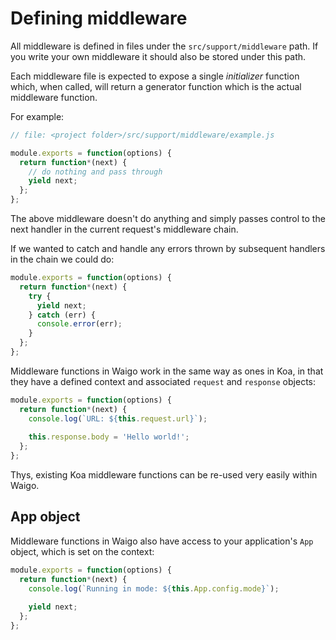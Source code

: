 # Defining middleware

All middleware is defined in files under the `src/support/middleware` path. If you write your own middleware it should also be stored under this path.

Each middleware file is expected to expose a single _initializer_ function which, when called, will return a generator function which is the actual middleware function. 

For example:

```javascript
// file: <project folder>/src/support/middleware/example.js

module.exports = function(options) {
  return function*(next) {
    // do nothing and pass through
    yield next;
  };
};
```

The above middleware doesn't do anything and simply passes control to the next handler in the current request's middleware chain.

If we wanted to catch and handle any errors thrown by subsequent handlers in the chain we could do:

```javascript
module.exports = function(options) {
  return function*(next) {
  	try {
	  yield next;
  	} catch (err) {
  	  console.error(err);
	}
  };
};
```

Middleware functions in Waigo work in the same way as ones in Koa, in that they have a defined context and associated `request` and `response` objects:

```javascript
module.exports = function(options) {
  return function*(next) {
  	console.log(`URL: ${this.request.url}`);    
	
	this.response.body = 'Hello world!';
  };
};
```

Thys, existing Koa middleware functions can be re-used very easily within Waigo.

## App object 

Middleware functions in Waigo also have access to your application's `App` object, which is set on the context:


```javascript
module.exports = function(options) {
  return function*(next) {
  	console.log(`Running in mode: ${this.App.config.mode}`);    
  	
	yield next;  	
  };
};
```
